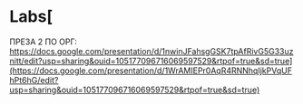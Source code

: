 # Labs[
ПРЕЗА 2 ПО ОРГ: https://docs.google.com/presentation/d/1nwinJFahsgGSK7tpAfRivG5G33uznitt/edit?usp=sharing&ouid=105177096716069597529&rtpof=true&sd=true](https://docs.google.com/presentation/d/1WrAMIEPr0AqR4RNNhqIjkPVqUFhPt6hG/edit?usp=sharing&ouid=105177096716069597529&rtpof=true&sd=true)
